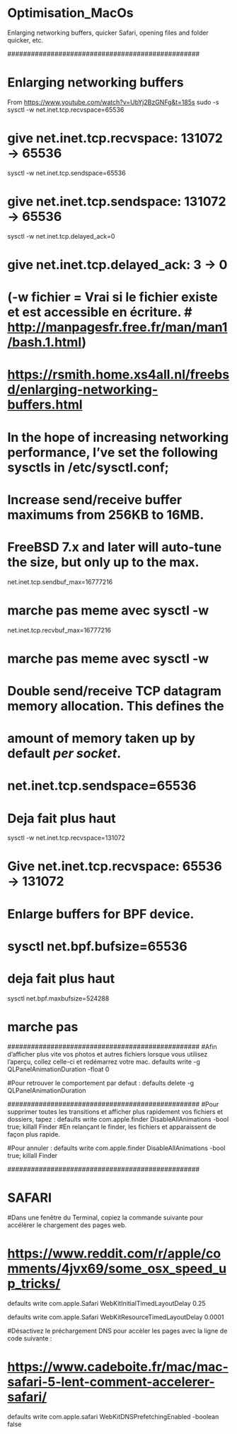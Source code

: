 # Optimisation_MacOs
Enlarging networking buffers, quicker Safari, opening files and folder quicker, etc.

#################################################
# Enlarging networking buffers

From https://www.youtube.com/watch?v=UbYj2BzGNFg&t=185s
  sudo -s
    sysctl -w net.inet.tcp.recvspace=65536
# give net.inet.tcp.recvspace: 131072 -> 65536
sysctl -w net.inet.tcp.sendspace=65536
# give net.inet.tcp.sendspace: 131072 -> 65536
sysctl -w net.inet.tcp.delayed_ack=0
# give net.inet.tcp.delayed_ack: 3 -> 0

# (-w fichier = Vrai si le fichier existe et est accessible en écriture. # http://manpagesfr.free.fr/man/man1/bash.1.html)


# https://rsmith.home.xs4all.nl/freebsd/enlarging-networking-buffers.html
# In the hope of increasing networking performance, I’ve set the following sysctls in /etc/sysctl.conf;

# Increase send/receive buffer maximums from 256KB to 16MB.
# FreeBSD 7.x and later will auto-tune the size, but only up to the max.
net.inet.tcp.sendbuf_max=16777216
# marche pas meme avec sysctl -w 
net.inet.tcp.recvbuf_max=16777216
# marche pas meme avec sysctl -w 

# Double send/receive TCP datagram memory allocation.  This defines the
# amount of memory taken up by default *per socket*.
# net.inet.tcp.sendspace=65536
# Deja fait plus haut
sysctl -w net.inet.tcp.recvspace=131072
# Give net.inet.tcp.recvspace: 65536 -> 131072

# Enlarge buffers for BPF device.
# sysctl net.bpf.bufsize=65536
# deja fait plus haut
sysctl net.bpf.maxbufsize=524288
# marche pas

#################################################
#Afin d’afficher plus vite vos photos et autres fichiers lorsque vous utilisez l’aperçu, collez celle-ci et redémarrez votre mac.
defaults write -g QLPanelAnimationDuration -float 0

#Pour retrouver le comportement par defaut :
defaults delete -g QLPanelAnimationDuration

#################################################
#Pour supprimer toutes les transitions et afficher plus rapidement vos fichiers et dossiers, tapez :
defaults write com.apple.finder DisableAllAnimations -bool true; killall Finder
#En relançant le finder, les fichiers et apparaissent de façon plus rapide.

#Pour annuler :
defaults write com.apple.finder DisableAllAnimations -bool true; killall Finder


#################################################
# SAFARI
#Dans une fenêtre du Terminal, copiez la commande suivante pour accélèrer le chargement des pages web.
# https://www.reddit.com/r/apple/comments/4jvx69/some_osx_speed_up_tricks/
defaults write com.apple.Safari WebKitInitialTimedLayoutDelay 0.25

defaults write com.apple.Safari WebKitResourceTimedLayoutDelay 0.0001

#Désactivez le préchargement DNS pour accèler les pages avec la ligne de code suivante :
# https://www.cadeboite.fr/mac/mac-safari-5-lent-comment-accelerer-safari/
defaults write com.apple.safari WebKitDNSPrefetchingEnabled -boolean false

